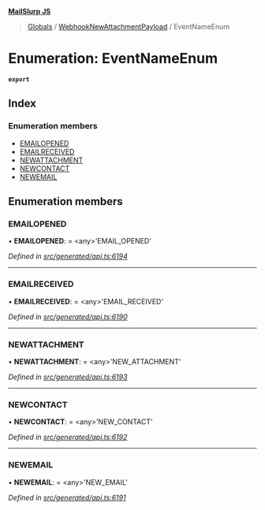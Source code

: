 **[MailSlurp JS](../README.md)**

> [Globals](../README.md) / [WebhookNewAttachmentPayload](../modules/webhooknewattachmentpayload.md) / EventNameEnum

# Enumeration: EventNameEnum

**`export`** 

## Index

### Enumeration members

* [EMAILOPENED](webhooknewattachmentpayload.eventnameenum.md#emailopened)
* [EMAILRECEIVED](webhooknewattachmentpayload.eventnameenum.md#emailreceived)
* [NEWATTACHMENT](webhooknewattachmentpayload.eventnameenum.md#newattachment)
* [NEWCONTACT](webhooknewattachmentpayload.eventnameenum.md#newcontact)
* [NEWEMAIL](webhooknewattachmentpayload.eventnameenum.md#newemail)

## Enumeration members

### EMAILOPENED

•  **EMAILOPENED**:  = \<any>'EMAIL\_OPENED'

*Defined in [src/generated/api.ts:6194](https://github.com/mailslurp/mailslurp-client/blob/37bf78e/src/generated/api.ts#L6194)*

___

### EMAILRECEIVED

•  **EMAILRECEIVED**:  = \<any>'EMAIL\_RECEIVED'

*Defined in [src/generated/api.ts:6190](https://github.com/mailslurp/mailslurp-client/blob/37bf78e/src/generated/api.ts#L6190)*

___

### NEWATTACHMENT

•  **NEWATTACHMENT**:  = \<any>'NEW\_ATTACHMENT'

*Defined in [src/generated/api.ts:6193](https://github.com/mailslurp/mailslurp-client/blob/37bf78e/src/generated/api.ts#L6193)*

___

### NEWCONTACT

•  **NEWCONTACT**:  = \<any>'NEW\_CONTACT'

*Defined in [src/generated/api.ts:6192](https://github.com/mailslurp/mailslurp-client/blob/37bf78e/src/generated/api.ts#L6192)*

___

### NEWEMAIL

•  **NEWEMAIL**:  = \<any>'NEW\_EMAIL'

*Defined in [src/generated/api.ts:6191](https://github.com/mailslurp/mailslurp-client/blob/37bf78e/src/generated/api.ts#L6191)*
